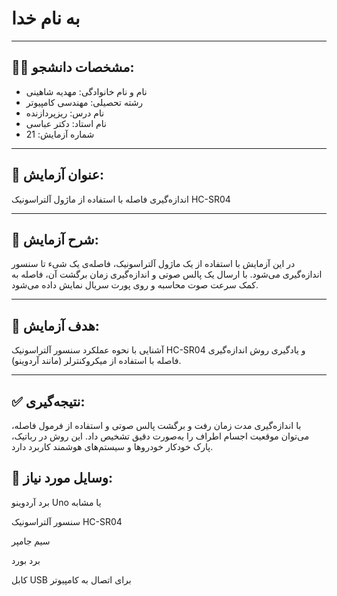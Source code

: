 # به نام خدا

---

## 👩‍🎓 مشخصات دانشجو:

- نام و نام خانوادگی: مهدیه شاهینی
- رشته تحصیلی: مهندسی کامپیوتر  
- نام درس: ریزپردازنده  
- نام استاد: دکتر عباسی 
- شماره آزمایش: 21 

---

## 📌 عنوان آزمایش:
اندازه‌گیری فاصله با استفاده از ماژول آلتراسونیک HC-SR04

---

## 📝 شرح آزمایش:
در این آزمایش با استفاده از یک ماژول آلتراسونیک، فاصله‌ی یک شیء تا سنسور اندازه‌گیری می‌شود. با ارسال یک پالس صوتی و اندازه‌گیری زمان برگشت آن، فاصله به کمک سرعت صوت محاسبه و روی پورت سریال نمایش داده می‌شود.

---

## 🎯 هدف آزمایش:
آشنایی با نحوه عملکرد سنسور آلتراسونیک HC-SR04 و یادگیری روش اندازه‌گیری فاصله با استفاده از میکروکنترلر (مانند آردوینو).

---
## ✅ نتیجه‌گیری:
با اندازه‌گیری مدت زمان رفت و برگشت پالس صوتی و استفاده از فرمول فاصله، می‌توان موقعیت اجسام اطراف را به‌صورت دقیق تشخیص داد. این روش در رباتیک، پارک خودکار خودروها و سیستم‌های هوشمند کاربرد دارد.

## 🧰 وسایل مورد نیاز:

برد آردوینو Uno یا مشابه

سنسور آلتراسونیک HC-SR04

سیم جامپر

برد بورد

کابل USB برای اتصال به کامپیوتر

